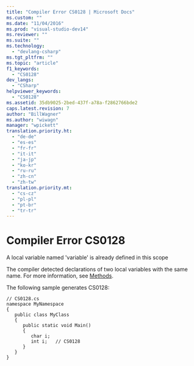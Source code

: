 ```yaml
---
title: "Compiler Error CS0128 | Microsoft Docs"
ms.custom: ""
ms.date: "11/04/2016"
ms.prod: "visual-studio-dev14"
ms.reviewer: ""
ms.suite: ""
ms.technology: 
  - "devlang-csharp"
ms.tgt_pltfrm: ""
ms.topic: "article"
f1_keywords: 
  - "CS0128"
dev_langs: 
  - "CSharp"
helpviewer_keywords: 
  - "CS0128"
ms.assetid: 35db9025-2bed-437f-a78a-f2862766bde2
caps.latest.revision: 7
author: "BillWagner"
ms.author: "wiwagn"
manager: "wpickett"
translation.priority.ht: 
  - "de-de"
  - "es-es"
  - "fr-fr"
  - "it-it"
  - "ja-jp"
  - "ko-kr"
  - "ru-ru"
  - "zh-cn"
  - "zh-tw"
translation.priority.mt: 
  - "cs-cz"
  - "pl-pl"
  - "pt-br"
  - "tr-tr"
---
```

# Compiler Error CS0128
A local variable named 'variable' is already defined in this scope  
  
 The compiler detected declarations of two local variables with the same name. For more information, see [Methods](../../csharp/programming-guide/classes-and-structs/methods.md).  
  
 The following sample generates CS0128:  
  
```  
// CS0128.cs  
namespace MyNamespace  
{  
   public class MyClass  
   {  
      public static void Main()  
      {  
         char i;  
         int i;   // CS0128  
      }  
   }  
}  
```